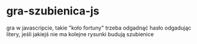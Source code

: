 # gra-szubienica-js
gra w javascripcie, takie "koło fortuny" trzeba odgadnąć hasło odgadując litery, jeśli jakiejś nie ma kolejne rysunki budują szubienice

